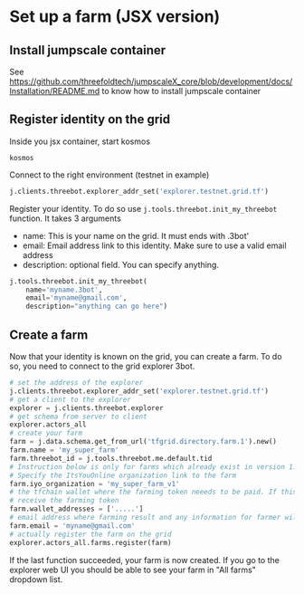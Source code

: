 # Set up a farm (JSX version)

## Install jumpscale container

See https://github.com/threefoldtech/jumpscaleX_core/blob/development/docs/Installation/README.md to know how to install jumpscale container

## Register identity on the grid

Inside you jsx container, start kosmos

```shell
kosmos
```

Connect to the right environment (testnet in example)
```python
j.clients.threebot.explorer_addr_set('explorer.testnet.grid.tf') 
```

Register your identity. To do so use `j.tools.threebot.init_my_threebot` function.
It takes 3 arguments

- name: This is your name on the grid. It must ends with .3bot'
- email: Email address link to this identity. Make sure to use a valid email address
- description: optional field. You can specify anything.

```python
j.tools.threebot.init_my_threebot(
    name='myname.3bot',
    email='myname@gmail.com',
    description="anything can go here")
```

## Create a farm

Now that your identity is known on the grid, you can create a farm.
To do so, you need to connect to the grid explorer 3bot.

```python
# set the address of the explorer
j.clients.threebot.explorer_addr_set('explorer.testnet.grid.tf')
# get a client to the explorer
explorer = j.clients.threebot.explorer
# get schema from server to client
explorer.actors_all
# create your farm
farm = j.data.schema.get_from_url('tfgrid.directory.farm.1').new()
farm.name = 'my_super_farm'
farm.threebot_id = j.tools.threebot.me.default.tid
# Instruction below is only for farms which already exist in version 1.x and need to be migrated to version 2.0 !
# Specify the ItsYouOnline organization link to the farm
farm.iyo_organization = 'my_super_farm_v1'
# the tfchain wallet where the farming token neeeds to be paid. If this field is empty you won't be able to
# receive the farming token
farm.wallet_addresses = ['.....']
# email address where farming result and any information for farmer will be sent.
farm.email = 'myname@gmail.com'
# actually register the farm on the grid
explorer.actors_all.farms.register(farm)
```

If the last function succeeded, your farm is now created.
If you go to the explorer web UI you should be able to see your farm in "All farms" dropdown list.
